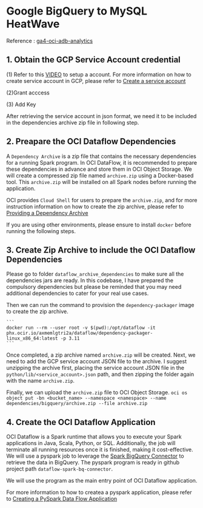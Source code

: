 # Google BigQuery to MySQL HeatWave
Reference : [ga4-oci-adb-analytics](https://github.com/nikosheng/ga4-oci-adb-analytics/tree/main)

## 1. Obtain the GCP Service Account credential

(1) Refer to this [VIDEO](https://www.youtube.com/watch?v=idoiDI2d3hE) to setup a account.
For more information on how to create service account in GCP, please refer to
    [Create a service account](https://support.google.com/a/answer/7378726?hl=en)

(2)Grant acccess


(3) Add Key   

    
After retrieving the service account in json format, we need it to be included in the dependencies archive zip file in following step.

## 2. Preapare the OCI Dataflow Dependencies

A `Dependency Archive` is a zip file that contains the necessary dependencies for a running Spark program. In OCI DataFlow, it is recommended to prepare these dependencies in advance and store them in OCI Object Storage. We will create a compressed zip file named `archive.zip` using a Docker-based tool. This `archive.zip` will be installed on all Spark nodes before running the application.

OCI provides `Cloud Shell` for users to prepare the `archive.zip`, and for more instruction information on how to create the zip archive, please refer to 
    [Providing a Dependency Archive](https://docs.oracle.com/en-us/iaas/data-flow/using/third-party-provide-archive.htm#third-party-provide-archive)

If you are using other environments, please ensure to install `docker` before running the following steps.

## 3. Create Zip Archive to include the OCI Dataflow Dependencies

Please go to folder `dataflow_archive_dependencies` to make sure all the dependencies jars are ready. In this codebase, I have prepared the compulsory dependencies but please be reminded that you may need additional dependencies to cater for your real use cases.
    
Then we can run the command to provision the `dependency-packager` image to create the zip archive.
    
    ```
    docker run --rm --user root -v $(pwd):/opt/dataflow -it phx.ocir.io/axmemlgtri2a/dataflow/dependency-packager-linux_x86_64:latest -p 3.11
    ```

Once completed, a zip archive named `archive.zip` will be created. Next, we need to add the GCP service account JSON file to the archive. I suggest unzipping the archive first, placing the service account JSON file in the `python/lib/<service_account>.json` path, and then zipping the folder again with the name `archive.zip`.

Finally, we can upload the `archive.zip` file to OCI Object Storage.
    ```
    oci os object put -bn <bucket_name> --namespace <namespace> --name dependencies/bigquery/archive.zip --file archive.zip
    ```

## 4. Create the OCI Dataflow Application

OCI Dataflow is a Spark runtime that allows you to execute your Spark applications in Java, Scala, Python, or SQL. Additionally, the job will terminate all running resources once it is finished, making it cost-effective. We will use a pyspark job to leverage the [Spark BigQuery Connector](https://github.com/GoogleCloudDataproc/spark-bigquery-connector) to retrieve the data in BigQuery. The pyspark program is ready in github project path `dataflow-spark-bq-connector`.

   We will use the program as the main entry point of OCI Dataflow application.

   For more information to how to createa a pyspark application, please refer to [Creating a PySpark Data Flow Application](https://docs.oracle.com/en-us/iaas/data-flow/using/dfs_create_pyspark_data_flow_app.htm#create_pyspark_app)


